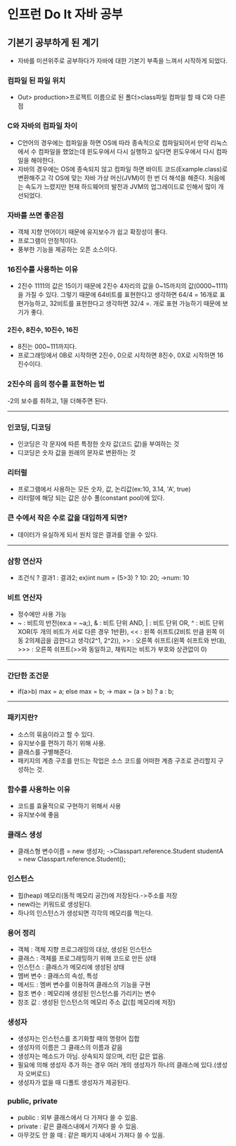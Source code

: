 # 인프런 Do It 자바 공부

## 기본기 공부하게 된 계기
* 자바를 미션위주로 공부하다가 자바에 대한 기본기 부족을 느껴서 
  시작하게 되었다.

### 컴파일 된 파일 위치
* Out> production>프로젝트 이름으로 된 폴더>class파일
컴파일 할 때 C와 다른 점
  
### C와 자바의 컴파일 차이
* C언어의 경우에는 컴파일을 하면 OS에 따라 종속적으로 컴파일되어서 만약 리눅스에서 수
  컴파일을 했었는데 윈도우에서 다시 실행하고 싶다면 윈도우에서 다시 컴파일을 해야한다.
* 자바의 경우에는 OS에 종속되지 않고 컴파일 하면 바이트 코드(Example.class)로 
  변환해주고 각 OS에 맞는 자바 가상 머신(JVM)이 한 번 더 해석을 해준다. 처음에는 
  속도가 느렸지만 현재 하드웨어의 발전과 JVM의 업그레이드로 인해서 많이 개선되었다.
  
### 자바를 쓰면 좋은점
* 객체 지향 언어이기 때문에 유지보수가 쉽고 확장성이 좋다.
* 프로그램이 안정적이다.
* 풍부한 기능을 제공하는 오픈 소스이다.

### 16진수를 사용하는 이유
* 2진수 1111의 값은 15이기 때문에 2진수 4자리의 값을 0~15까지의 값(0000~1111)을 가질 수 있다. 그렇기 때문에 64비트를 표현한다고 생각하면 64/4 = 16개로 표현가능하고, 32비트를 표현한다고 생각하면 32/4 =. 개로 표현 가능하기 때문에 보기가 좋다.

#### 2진수, 8진수, 10진수, 16진
* 8진는 000~111까지다.
* 프로그래밍에서 0B로 시작하면 2진수, 0으로 시작하면 8진수, 0X로 시작하면 16진수이다.

### 2진수의 음의 정수를 표현하는 법
-2의 보수를 취하고, 1을 더해주면 된다.

***

### 인코딩, 디코딩
* 인코딩은 각 문자에 따른 특정한 숫자 값(코드 값)을 부여하는 것
* 디코딩은 숫자 값을 원래의 문자로 변환하는 것

### 리터럴
* 프로그램에서 사용하는 모든 숫자, 값, 논리값(ex:10, 3.14, 'A', true)
* 리터럴에 해당 되는 값은 상수 풀(constant pool)에 있다.

### 큰 수에서 작은 수로 값을 대입하게 되면?
* 데이터가 유실하게 되서 원치 않은 결과를 얻을 수 있다.

***

### 삼항 연산자
* 조건식 ? 결과1 : 결과2; ex)int num = (5>3) ? 10: 20; ->num: 10

### 비트 연산자
* 정수에만 사용 가능
* ~ : 비트의 반전(ex:a = ~a;), & : 비트 단위 AND, | : 비트 단위 OR, 
  ^ : 비트 단위 XOR(두 개의 비트가 서로 다른 경우 1반환), 
  \<\< : 왼쪽 쉬프트(2비트 만큼 왼쪽 이동 2의제곱을 곱한다고 생각(2^1, 2^2)), 
  \>\> : 오른쪽 쉬프트(왼쪽 쉬프트와 반대), \>\>\> : 오른쪽 쉬프트(\>\>와 동일하고, 채워지는 비트가 부호와 상관없이 0)

***

### 간단한 조건문
* if(a>b) max = a; 
  else max = b;
  -> max = (a > b) ? a : b;
  
***

### 패키지란?
* 소스의 묶음이라고 할 수 있다.
* 유지보수를 편하기 하기 위해 사용.
* 클래스를 구별해준다.
* 패키지의 계층 구조를 만드는 작업은 소스 코드를 어떠한 계층 구조로 
  관리할지 구성하는 것.

### 함수를 사용하는 이유
* 코드를 효율적으로 구현하기 위해서 사용
* 유지보수에 좋음

### 클래스 생성
* 클래스형 변수이름 = new 생성자;
->Classpart.reference.Student studentA = new Classpart.reference.Student();

### 인스턴스
* 힙(heap) 메모리(동적 메모리 공간)에 저장된다.->주소를 저장
* new라는 키워드로 생성된다.
* 하나의 인스턴스가 생성되면 각각의 메모리를 먹는다.

### 용어 정리
* 객체 : 객체 지향 프로그래밍의 대상, 생성된 인스턴스
* 클래스 : 객체를 프로그래밍하기 위해 코드로 만든 상태
* 인스턴스 : 클래스가 메모리에 생성된 상태
* 멤버 변수 : 클래스의 속성, 특성
* 메서드 : 멤버 변수를 이용하여 클래스의 기능을 구현
* 참조 변수 : 메모리에 생성된 인스턴스를 가리키는 변수
* 참조 값 : 생성된 인스턴스의 메모리 주소 값(힙 메모리에 저장)

### 생성자
* 생성자는 인스턴스를 초기화할 때의 명령어 집합
* 생성자의 이름은 그 클래스의 이름과 같음
* 생성자는 메소드가 아님. 상속되지 않으며, 리턴 값은 없음.
* 필요에 의해 생성자 추가 하는 경우 여러 개의 생성자가 하나의 클래스에 있다.(생성자 오버로드)
* 생성자가 없을 때 디폴트 생성자가 제공된다.

### public, private 
* public : 외부 클래스에서 다 가져다 쓸 수 있음.
* private : 같은 클래스내에서 가져다 쓸 수 있음.
* 아무것도 안 쓸 때 : 같은 패키지 내에서 가져다 쓸 수 있음.

